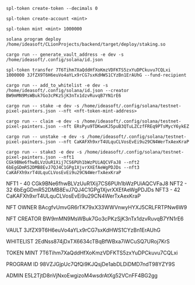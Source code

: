 
`spl-token create-token --decimals 0`

`spl-token create-account <mint>`

`spl-token mint <mint> 1000000`


`solana program deploy /home/ideasoft/CLionProjects/backend/target/deploy/staking.so`

`cargo run -- generate_vault_address -e dev -s /home/ideasoft/.config/solana/id.json`

`spl-token transfer 7T6Tihm7XaQddHfXoKmzVDFKTS5zxYuDPCkuvu7CQLxi 1000000 3JfZX9T6H6euVo4aYLx9rCG7sxKdHWS1CYzBn1ErAUhG --fund-recipient`


`cargo run -- add_to_whitelist -e dev -s /home/ideasoft/.config/solana/id.json --creator BW9mMN9MsWBuk7Go3cPKzSjK3nTx1dzvRuvqB7YN1rE6`

`cargo run -- stake -e dev -s /home/ideasoft/.config/solana/testnet-pixel-painters.json --nft <nft-token-mint-address>`

`cargo run -- claim -e dev -s /home/ideasoft/.config/solana/testnet-pixel-painters.json --nft ERsPyu9TDKwoKJ5puB3QTuLZCzfFREq9PTsMycY6ykEZ`

`cargo run -- unstake -e dev -s /home/ideasoft/.config/solana/testnet-pixel-painters.json --nft CaKAFXh9xrT4ULquCLVosEvEi9u29CN4WerTxAexKraP`

`cargo run -- stake3 -e dev -s /home/ideasoft/.config/solana/testnet-pixel-painters.json --nft1 CGk9BNe6fhwBLVzUuR1Xij7CS6PUh1bWzPUiAQCVFaJ8 --nft2 6bEgGDmR52DMB8EvJ7QJ4C1GPg1XjvrXXEfAeWgPDJDs --nft3 CaKAFXh9xrT4ULquCLVosEvEi9u29CN4WerTxAexKraP`

NFT1 - 40
CGk9BNe6fhwBLVzUuR1Xij7CS6PUh1bWzPUiAQCVFaJ8
NFT2 - 32
6bEgGDmR52DMB8EvJ7QJ4C1GPg1XjvrXXEfAeWgPDJDs
NFT3 - 42
CaKAFXh9xrT4ULquCLVosEvEi9u29CN4WerTxAexKraP

NFT OWNER
BAcgfvUmvGR6rTK79xX33WWVnwyHYXJ5CRLFRTPNw6W9

NFT CREATOR
BW9mMN9MsWBuk7Go3cPKzSjK3nTx1dzvRuvqB7YN1rE6

VAULT
3JfZX9T6H6euVo4aYLx9rCG7sxKdHWS1CYzBn1ErAUhG

WHITELIST
2EdNss874jDxTX6634cTBqBfWBxa7iWCuSQ7URoj7KrS

TOKEN MINT
7T6Tihm7XaQddHfXoKmzVDFKTS5zxYuDPCkuvu7CQLxi

PROGRAM ID
98VZJGjpUc7QfQi9KJQsjDe1abDLDiDMD7ndT98YZY9S

ADMIN
E5L2TjtD8nVjNxoEwgizoM4wsdrAtXg52VCnFF4BG2gg